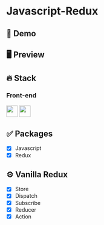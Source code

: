 # Javascript-Redux

## 🔗 Demo

## 🖥 Preview

## 🔥 Stack

### Front-end

<img height="30" src="https://img.shields.io/badge/Javascript-black?style=for-the-badge&logo=Javascript&logoColor=F7DF1E"/> <img height="30" src="https://img.shields.io/badge/Redux-764ABC?style=for-the-badge&logo=Redux&logoColor=white" />

## ✅ Packages

- [x] Javascript
- [x] Redux

## ⚙ Vanilla Redux

- [x] Store
- [x] Dispatch
- [x] Subscribe
- [x] Reducer
- [x] Action
